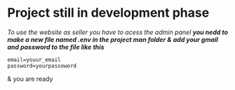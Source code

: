 # Project still in development phase

_To use the website as seller you have to acess the admin panel_
***you nedd to make a new file named .env in the project man folder &***
***add your gmail and password to the file like this***
```
email=youur_email
password=yourpassoword
```
& you are ready
